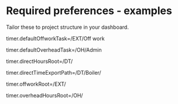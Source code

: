 # Required preferences - examples

Tailor these to project structure in your dashboard.

timer.defaultOffworkTask=/EXT/Off work

timer.defaultOverheadTask=/OH/Admin

timer.directHoursRoot=/DT/

timer.directTimeExportPath=/DT/Boiler/

timer.offworkRoot=/EXT/

timer.overheadHoursRoot=/OH/
